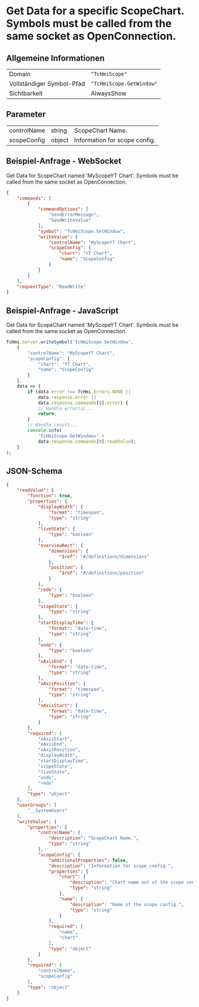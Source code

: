 # Get Data for a specific ScopeChart. Symbols must be called from the same socket as OpenConnection.

## Allgemeine Informationen

|  |  |
| - | - |
| Domain | `"TcHmiScope"` |
| Vollständiger Symbol-Pfad | `"TcHmiScope.GetWindow"` |
| Sichtbarkeit | AlwaysShow |

## Parameter

|  |  |  |
| - | - | - |
| controlName | string | ScopeChart Name. |
| scopeConfig | object | Information for scope config. |

## Beispiel-Anfrage - WebSocket

Get Data for ScopeChart named 'MyScopeYT Chart'. Symbols must be called from the same socket as OpenConnection.
```json
{
    "commands": [
        {
            "commandOptions": [
                "SendErrorMessage",
                "SendWriteValue"
            ],
            "symbol": "TcHmiScope.GetWindow",
            "writeValue": {
                "controlName": "MyScopeYT Chart",
                "scopeConfig": {
                    "chart": "YT Chart",
                    "name": "ScopeConfig"
                }
            }
        }
    ],
    "requestType": "ReadWrite"
}
```

## Beispiel-Anfrage - JavaScript

Get Data for ScopeChart named 'MyScopeYT Chart'. Symbols must be called from the same socket as OpenConnection.
```javascript
TcHmi.Server.writeSymbol('TcHmiScope.GetWindow',
    {
        "controlName": "MyScopeYT Chart",
        "scopeConfig": {
            "chart": "YT Chart",
            "name": "ScopeConfig"
        }
    },
    data => {
        if (data.error !== TcHmi.Errors.NONE ||
            data.response.error ||
            data.response.commands[0].error) {
            // Handle error(s)...
            return;
        }
        // Handle result...
        console.info(
            'TcHmiScope.GetWindow=' +
            data.response.commands[0].readValue);
    }
);
```

## JSON-Schema

```json
{
    "readValue": {
        "function": true,
        "properties": {
            "displayWidth": {
                "format": "timespan",
                "type": "string"
            },
            "liveState": {
                "type": "boolean"
            },
            "overviewRect": {
                "dimensions": {
                    "$ref": "#/definitions/dimensions"
                },
                "position": {
                    "$ref": "#/definitions/position"
                }
            },
            "redo": {
                "type": "boolean"
            },
            "scopeState": {
                "type": "string"
            },
            "startDisplayTime": {
                "format": "date-time",
                "type": "string"
            },
            "undo": {
                "type": "boolean"
            },
            "xAxisEnd": {
                "format": "date-time",
                "type": "string"
            },
            "xAxisPosition": {
                "format": "timespan",
                "type": "string"
            },
            "xAxisStart": {
                "format": "date-time",
                "type": "string"
            }
        },
        "required": [
            "xAxisStart",
            "xAxisEnd",
            "xAxisPosition",
            "displayWidth",
            "startDisplayTime",
            "scopeState",
            "liveState",
            "undo",
            "redo"
        ],
        "type": "object"
    },
    "userGroups": [
        "__SystemUsers"
    ],
    "writeValue": {
        "properties": {
            "controlName": {
                "description": "ScopeChart Name.",
                "type": "string"
            },
            "scopeConfig": {
                "additionalProperties": false,
                "description": "Information for scope config.",
                "properties": {
                    "chart": {
                        "description": "Chart name out of the scope config.",
                        "type": "string"
                    },
                    "name": {
                        "description": "Name of the scope config.",
                        "type": "string"
                    }
                },
                "required": [
                    "name",
                    "chart"
                ],
                "type": "object"
            }
        },
        "required": [
            "controlName",
            "scopeConfig"
        ],
        "type": "object"
    }
}
```
